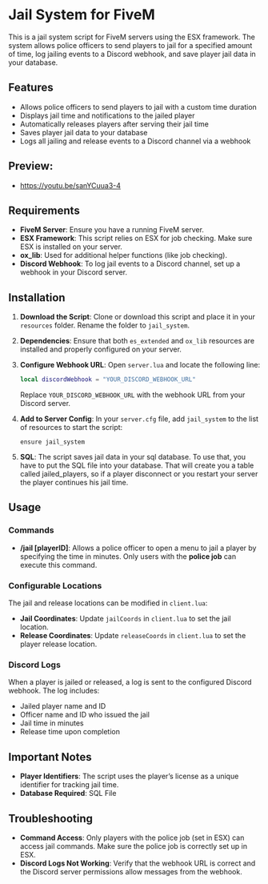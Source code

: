 
# Jail System for FiveM

This is a jail system script for FiveM servers using the ESX framework. The system allows police officers to send players to jail for a specified amount of time, log jailing events to a Discord webhook, and save player jail data in your database.

## Features

- Allows police officers to send players to jail with a custom time duration
- Displays jail time and notifications to the jailed player
- Automatically releases players after serving their jail time
- Saves player jail data to your database
- Logs all jailing and release events to a Discord channel via a webhook

## Preview:
- https://youtu.be/sanYCuua3-4 

## Requirements

- **FiveM Server**: Ensure you have a running FiveM server.
- **ESX Framework**: This script relies on ESX for job checking. Make sure ESX is installed on your server.
- **ox_lib**: Used for additional helper functions (like job checking).
- **Discord Webhook**: To log jail events to a Discord channel, set up a webhook in your Discord server.

## Installation

1. **Download the Script**: Clone or download this script and place it in your `resources` folder. Rename the folder to `jail_system`.

2. **Dependencies**: Ensure that both `es_extended` and `ox_lib` resources are installed and properly configured on your server.

3. **Configure Webhook URL**: Open `server.lua` and locate the following line:

   ```lua
   local discordWebhook = "YOUR_DISCORD_WEBHOOK_URL"
   ```

   Replace `YOUR_DISCORD_WEBHOOK_URL` with the webhook URL from your Discord server.

4. **Add to Server Config**: In your `server.cfg` file, add `jail_system` to the list of resources to start the script:

   ```plaintext
   ensure jail_system
   ```

5. **SQL**: The script saves jail data in your sql database. To use that, you have to put the SQL file into your database. That will create you a table called jailed_players, so if a player disconnect or you restart your server the player continues his jail time.

## Usage

### Commands

- **/jail [playerID]**: Allows a police officer to open a menu to jail a player by specifying the time in minutes. Only users with the **police job** can execute this command.


### Configurable Locations

The jail and release locations can be modified in `client.lua`:

- **Jail Coordinates**: Update `jailCoords` in `client.lua` to set the jail location.
- **Release Coordinates**: Update `releaseCoords` in `client.lua` to set the player release location.

### Discord Logs

When a player is jailed or released, a log is sent to the configured Discord webhook. The log includes:

- Jailed player name and ID
- Officer name and ID who issued the jail
- Jail time in minutes
- Release time upon completion

## Important Notes


- **Player Identifiers**: The script uses the player’s license as a unique identifier for tracking jail time.
- **Database Required**: SQL File 

## Troubleshooting

- **Command Access**: Only players with the police job (set in ESX) can access jail commands. Make sure the police job is correctly set up in ESX.
- **Discord Logs Not Working**: Verify that the webhook URL is correct and the Discord server permissions allow messages from the webhook.


